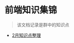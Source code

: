 # 前端知识集锦

> 该文档记录是群中的知识点

- [2月知识点整理](https://github.com/KieSun/Front-end-knowledge/blob/master/2018/2%E6%9C%88/knowledge.md)
